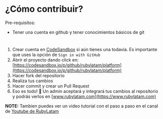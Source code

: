 # ¿Cómo contribuir? 

Pre-requisitos: 

- Tener una cuenta en github y tener conocimientos básicos de git
#


1. Crear cuenta en [CodeSandbox](https://codesandbox.io/signin) si aún tienes una todavía. Es importante que uses la opción de `Sign in with GitHub`
2. Abrir el proyecto dando click en: [https://codesandbox.io/p/github/rubylatam/platform](https://codesandbox.io/p/github/rubylatam/platform)
3. Hacer fork del repositorio
4. Realiza tus cambios
5. Hacer commit y crear un Pull Request
6. Eso es todo! 🎉 Un admin aceptará y integrará tus cambios al repositorio y podrás verlos en [www.rubylatam.com](https://www.rubylatam.com)

**NOTE:** Tambien puedes ver un video tutorial con el paso a paso en el canal de [Youtube de RubyLatam](https://youtu.be/WNjwHaZvBJE)
